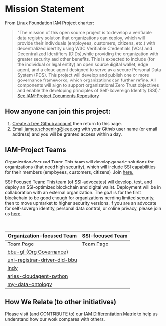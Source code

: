 # Mission Statement 
From Linux Foundation IAM Project charter:
> "The mission of this open source project is to develop a verifiable data registry
solution that organizations can deploy, which will provide their individuals
(employees, customers, citizens, etc.) with decentralized identity using W3C
Verifiable Credentials (VCs) and Decentralized Identifiers (DIDs),while providing
the organization with greater security and other benefits. This is expected to
include (for the individual or legal entity) an open source digital wallet, edge
agent, and a cloud agent designed to serve as a secure Personal Data System
(PDS). This project will develop and publish one or more governance
frameworks, which organizations can further refine. All components will align to
support organizational Zero Trust objectives and enable the developing principles
of Self-Sovereign Identity (SSI)."  [See IAM-Project Documents Repository](https://github.com/I-AM-project/Overall-Project-Documents)
## How anyone can join this project:  
1. [Create a free Github account](https://github) then return to this page.
2. Email james.schoening@ieee.org with your Github user name (or email address) and you will be granted access within a day.   

## IAM-Project Teams 
Organization-focused Team: This team will develop generic solutions for organizations (that need high security), which will include SSI capabilities for their members (employees, customers, citizens). Join [here.](https://github.com/orgs/I-AM-project/teams/organization-focused-team) 

SSI-Focused Team: This team (of SSI-advocates) will develop, test, and deploy an SSI-optimized blockchain and digital wallet. Deployment will be in collaboration with an external organization.  The goal is for the first blockchain to be good enough for organizations needing limited security, then to move upmarket to higher security versions.   If you are an advocate for self-sovergn identity, personal data control, or online privacy, please join us [here](https://github.com/orgs/I-AM-project/teams/ssi-focused-team).

<br/>

|  Organization-focused Team | SSI-focused Team |
| -------------------- | -------------|
|[Team Page](https://github.com/orgs/I-AM-project/teams/organization-focused-team)  |[Team Page](https://github.com/orgs/I-AM-project/teams/ssi-focused-team)  |
| [bbu-gf (Org Governance)](https://github.com/I-AM-project/bbu-gf) |  |
| [uni-registrar-driver-did-bbu](https://github.com/I-AM-project/uni-registrar-driver-did-bbu)|              |
|  [Indy](https://github.com/I-AM-project/indy-sdk) |             |
|  [aries-cloudagent-python](https://github.com/I-AM-project/aries-cloudagent-python)  |               |      
|  [my-data-ontology](https://github.com/I-AM-project/my-data-ontology)|             |

## How We Relate (to other initiatives)
Please visit (and CONTRIBUTE to) our [IAM Differentiation Matrix](https://docs.google.com/spreadsheets/d/160XP7o7k9FFyaFKeGaJFUj2zm7mz8xYUQI1lAVarrC0) to help us understand how our work compares with others.  
